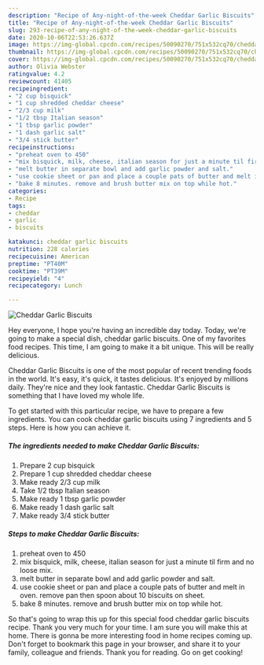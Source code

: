 ```yaml
---
description: "Recipe of Any-night-of-the-week Cheddar Garlic Biscuits"
title: "Recipe of Any-night-of-the-week Cheddar Garlic Biscuits"
slug: 293-recipe-of-any-night-of-the-week-cheddar-garlic-biscuits
date: 2020-10-06T22:53:26.637Z
image: https://img-global.cpcdn.com/recipes/50090270/751x532cq70/cheddar-garlic-biscuits-recipe-main-photo.jpg
thumbnail: https://img-global.cpcdn.com/recipes/50090270/751x532cq70/cheddar-garlic-biscuits-recipe-main-photo.jpg
cover: https://img-global.cpcdn.com/recipes/50090270/751x532cq70/cheddar-garlic-biscuits-recipe-main-photo.jpg
author: Olivia Webster
ratingvalue: 4.2
reviewcount: 41405
recipeingredient:
- "2 cup bisquick"
- "1 cup shredded cheddar cheese"
- "2/3 cup milk"
- "1/2 tbsp Italian season"
- "1 tbsp garlic powder"
- "1 dash garlic salt"
- "3/4 stick butter"
recipeinstructions:
- "preheat oven to 450"
- "mix bisquick, milk, cheese, italian season for just a minute til firm and no loose mix."
- "melt butter in separate bowl and add garlic powder and salt."
- "use cookie sheet or pan and place a couple pats of butter and melt in oven. remove pan then spoon about 10 biscuits on sheet."
- "bake 8 minutes. remove and brush butter mix on top while hot."
categories:
- Recipe
tags:
- cheddar
- garlic
- biscuits

katakunci: cheddar garlic biscuits 
nutrition: 228 calories
recipecuisine: American
preptime: "PT40M"
cooktime: "PT39M"
recipeyield: "4"
recipecategory: Lunch

---
```



![Cheddar Garlic Biscuits](https://img-global.cpcdn.com/recipes/50090270/751x532cq70/cheddar-garlic-biscuits-recipe-main-photo.jpg)

Hey everyone, I hope you're having an incredible day today. Today, we're going to make a special dish, cheddar garlic biscuits. One of my favorites food recipes. This time, I am going to make it a bit unique. This will be really delicious.

Cheddar Garlic Biscuits is one of the most popular of recent trending foods in the world. It's easy, it's quick, it tastes delicious. It's enjoyed by millions daily. They're nice and they look fantastic. Cheddar Garlic Biscuits is something that I have loved my whole life.




To get started with this particular recipe, we have to prepare a few ingredients. You can cook cheddar garlic biscuits using 7 ingredients and 5 steps. Here is how you can achieve it.

<!--inarticleads1-->

##### The ingredients needed to make Cheddar Garlic Biscuits:

1. Prepare 2 cup bisquick
1. Prepare 1 cup shredded cheddar cheese
1. Make ready 2/3 cup milk
1. Take 1/2 tbsp Italian season
1. Make ready 1 tbsp garlic powder
1. Make ready 1 dash garlic salt
1. Make ready 3/4 stick butter




<!--inarticleads2-->

##### Steps to make Cheddar Garlic Biscuits:

1. preheat oven to 450
1. mix bisquick, milk, cheese, italian season for just a minute til firm and no loose mix.
1. melt butter in separate bowl and add garlic powder and salt.
1. use cookie sheet or pan and place a couple pats of butter and melt in oven. remove pan then spoon about 10 biscuits on sheet.
1. bake 8 minutes. remove and brush butter mix on top while hot.




So that's going to wrap this up for this special food cheddar garlic biscuits recipe. Thank you very much for your time. I am sure you will make this at home. There is gonna be more interesting food in home recipes coming up. Don't forget to bookmark this page in your browser, and share it to your family, colleague and friends. Thank you for reading. Go on get cooking!
